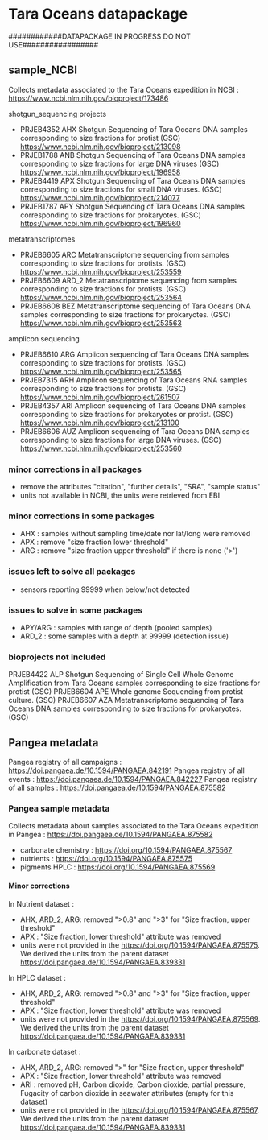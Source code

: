 # Tara Oceans datapackage

############DATAPACKAGE IN PROGRESS DO NOT USE#################

## sample_NCBI
Collects metadata associated to the Tara Oceans expedition in NCBI : https://www.ncbi.nlm.nih.gov/bioproject/173486

shotgun_sequencing projects
- PRJEB4352 AHX Shotgun Sequencing of Tara Oceans DNA samples corresponding to size fractions for protist (GSC)
https://www.ncbi.nlm.nih.gov/bioproject/213098
- PRJEB1788 ANB Shotgun Sequencing of Tara Oceans DNA samples corresponding to size fractions for large DNA viruses (GSC)
https://www.ncbi.nlm.nih.gov/bioproject/196958
- PRJEB4419 APX Shotgun Sequencing of Tara Oceans DNA samples corresponding to size fractions for small DNA viruses. (GSC)
https://www.ncbi.nlm.nih.gov/bioproject/214077
- PRJEB1787 APY Shotgun Sequencing of Tara Oceans DNA samples corresponding to size fractions for prokaryotes. (GSC)
https://www.ncbi.nlm.nih.gov/bioproject/196960

metatranscriptomes
- PRJEB6605 ARC Metatranscriptome sequencing from samples corresponding to size fractions for protists. (GSC)
https://www.ncbi.nlm.nih.gov/bioproject/253559
- PRJEB6609 ARD_2 Metatranscriptome sequencing from samples corresponding to size fractions for protists. (GSC)
https://www.ncbi.nlm.nih.gov/bioproject/253564
- PRJEB6608 BEZ Metatranscriptome sequencing of Tara Oceans DNA samples corresponding to size fractions for prokaryotes. (GSC)
https://www.ncbi.nlm.nih.gov/bioproject/253563

amplicon sequencing
- PRJEB6610 ARG Amplicon sequencing of Tara Oceans DNA samples corresponding to size fractions for protists. (GSC)
https://www.ncbi.nlm.nih.gov/bioproject/253565
- PRJEB7315 ARH Amplicon sequencing of Tara Oceans RNA samples corresponding to size fractions for protists. (GSC)
https://www.ncbi.nlm.nih.gov/bioproject/261507
- PRJEB4357 ARI Amplicon sequencing of Tara Oceans DNA samples corresponding to size fractions for prokaryotes or protist. (GSC)
https://www.ncbi.nlm.nih.gov/bioproject/213100
- PRJEB6606 AUZ Amplicon sequencing of Tara Oceans DNA samples corresponding to size fractions for large DNA viruses. (GSC)
https://www.ncbi.nlm.nih.gov/bioproject/253560


### minor corrections in all packages
- remove the attributes "citation", "further details", "SRA", "sample status"
- units not available in NCBI, the units were retrieved from EBI

### minor corrections in some packages
- AHX : samples without sampling time/date nor lat/long were removed
- APX : remove "size fraction lower threshold"
- ARG : remove "size fraction upper threshold" if there is none ('>')

### issues left to solve all packages
- sensors reporting 99999 when below/not detected

### issues to solve in some packages
- APY/ARG : samples with range of depth (pooled samples)
- ARD_2 : some samples with a depth at 99999 (detection issue)

### bioprojects not included
PRJEB4422	ALP	Shotgun Sequencing of Single Cell Whole Genome Amplification from Tara Oceans samples corresponding to size fractions for protist (GSC)
PRJEB6604 APE Whole genome Sequencing from protist culture. (GSC)
PRJEB6607 AZA Metatranscriptome sequencing of Tara Oceans DNA samples corresponding to size fractions for prokaryotes. (GSC)

## Pangea metadata
Pangea registry of all campaigns : https://doi.pangaea.de/10.1594/PANGAEA.842191
Pangea registry of all events : https://doi.pangaea.de/10.1594/PANGAEA.842227
Pangea registry of all samples : https://doi.pangaea.de/10.1594/PANGAEA.875582


### Pangea sample metadata
Collects metadata about samples associated to the Tara Oceans expedition in Pangea : 
https://doi.pangaea.de/10.1594/PANGAEA.875582

- carbonate chemistry : https://doi.org/10.1594/PANGAEA.875567
- nutrients : https://doi.org/10.1594/PANGAEA.875575
- pigments HPLC : https://doi.org/10.1594/PANGAEA.875569
	
#### Minor corrections
In Nutrient dataset :
- AHX, ARD_2, ARG: removed ">0.8" and ">3" for "Size fraction, upper threshold"
- APX : "Size fraction, lower threshold" attribute was removed
- units were not provided in the https://doi.org/10.1594/PANGAEA.875575. We derived the units from the parent dataset https://doi.pangaea.de/10.1594/PANGAEA.839331

In HPLC dataset :
- AHX, ARD_2, ARG: removed ">0.8" and ">3" for "Size fraction, upper threshold"
- APX : "Size fraction, lower threshold" attribute was removed
- units were not provided in the https://doi.org/10.1594/PANGAEA.875569. We derived the units from the parent dataset https://doi.pangaea.de/10.1594/PANGAEA.839331

In carbonate dataset :
- AHX, ARD_2, ARG: removed ">" for "Size fraction, upper threshold"
- APX : "Size fraction, lower threshold" attribute was removed
- ARI : removed pH, Carbon dioxide, Carbon dioxide, partial pressure, Fugacity of carbon dioxide in seawater attributes (empty for this dataset)
- units were not provided in the https://doi.org/10.1594/PANGAEA.875567. We derived the units from the parent dataset https://doi.pangaea.de/10.1594/PANGAEA.839331


